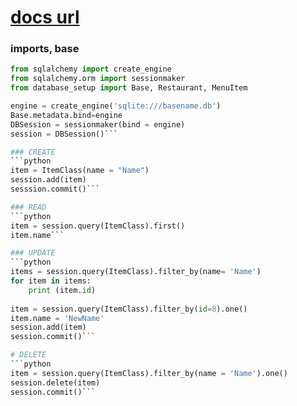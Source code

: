 # [docs url](https://docs.sqlalchemy.org/en/13/index.html)

### imports, base
```python
from sqlalchemy import create_engine
from sqlalchemy.orm import sessionmaker
from database_setup import Base, Restaurant, MenuItem

engine = create_engine('sqlite:///basename.db')
Base.metadata.bind=engine
DBSession = sessionmaker(bind = engine)
session = DBSession()```

### CREATE
```python
item = ItemClass(name = "Name")
session.add(item)
sesssion.commit()```

### READ
```python
item = session.query(ItemClass).first()
item.name```

### UPDATE
```python
items = session.query(ItemClass).filter_by(name= 'Name')
for item in items:
    print (item.id)
    
item = session.query(ItemClass).filter_by(id=8).one()
item.name = 'NewName'
session.add(item)
session.commit()```

# DELETE
```python
item = session.query(ItemClass).filter_by(name = 'Name').one()
session.delete(item)
session.commit()```
